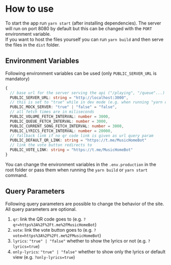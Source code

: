 # How to use

To start the app run `yarn start` (after installing dependencies). The server will run on port 8080 by default but this can be changed with the `PORT` environment variable. <br>
If you want to host the files yourself you can run `yarn build` and then serve the files in the `dist` folder.

## Environment Variables

Following environment variables can be used (only `PUBLIC_SERVER_URL` is mandatory)

```ts
{
  // base url for the server serving the api ("/playing", "/queue"...)
  PUBLIC_SERVER_URL: string = "http://localhost:3000",
  // this is set to "true" while in dev mode (e.g. when running "yarn dev")
  PUBLIC_MOCK_SERVER: "true" | "false" = "false",
  // all fetch times are in miliseconds
  PUBLIC_VOLUME_FETCH_INTERVAL: number = 3000,
  PUBLIC_QUEUE_FETCH_INTERVAL: number = 3000,
  PUBLIC_CURRENT_SONG_FETCH_INTERVAL: number = 3000,
  PUBLIC_LYRICS_FETCH_INTERVAL: number = 20000,
  // fallback link if no qr code link is given as url query param
  PUBLIC_DEFAULT_QR_LINK: string = "https://t.me/MusicHomeBot"
  // link the vote button redirects to
  PUBLIC_VOTE_LINK: string = "https://t.me/MusicHomeBot"
}
```

You can change the environment variables in the `.env.production` in the root folder or pass them when running the `yarn build` or `yarn start` command.

## Query Parameters

Following query parameters are possible to change the behavior of the site. All query parameters are optional.

1. `qr`: link the QR code goes to (e.g. `?qr=https%3A%2F%2Ft.me%2FMusicHomeBot`)
2. `vote`: link the vote button goes to (e.g. `?vote=https%3A%2F%2Ft.me%2FMusicHomeBot`)
3. `lyrics`: `"true" | "false"` whether to show the lyrics or not (e.g. `?lyrics=true`)
4. `only-lyrics`: `"true" | "false"` whether to show only the lyrics or default view (e.g. `?only-lyrics=true`)

